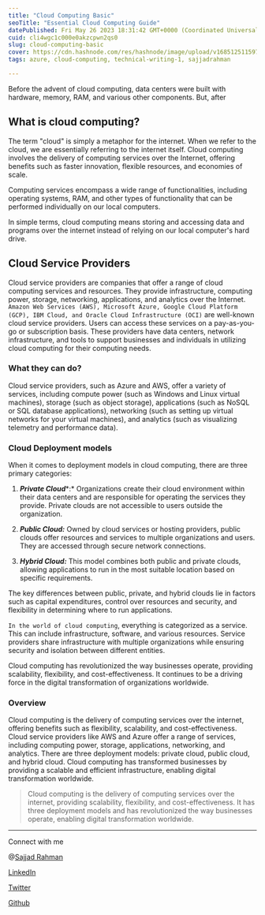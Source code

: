 ```yaml
---
title: "Cloud Computing Basic"
seoTitle: "Essential Cloud Computing Guide"
datePublished: Fri May 26 2023 18:31:42 GMT+0000 (Coordinated Universal Time)
cuid: cli4wgc1c000e0akzcpwn2qs0
slug: cloud-computing-basic
cover: https://cdn.hashnode.com/res/hashnode/image/upload/v1685125115972/5e2f0a58-1072-4c58-b319-deba6f0efe1b.jpeg
tags: azure, cloud-computing, technical-writing-1, sajjadrahman

---
```


Before the advent of cloud computing, data centers were built with hardware, memory, RAM, and various other components. But, after

## What is cloud computing?

The term "cloud" is simply a metaphor for the internet. When we refer to the cloud, we are essentially referring to the internet itself. Cloud computing involves the delivery of computing services over the Internet, offering benefits such as faster innovation, flexible resources, and economies of scale.

Computing services encompass a wide range of functionalities, including operating systems, RAM, and other types of functionality that can be performed individually on our local computers.

In simple terms, cloud computing means storing and accessing data and programs over the internet instead of relying on our local computer's hard drive.

## Cloud Service Providers

Cloud service providers are companies that offer a range of cloud computing services and resources. They provide infrastructure, computing power, storage, networking, applications, and analytics over the Internet. `Amazon Web Services (AWS), Microsoft Azure, Google Cloud Platform (GCP), IBM Cloud, and Oracle Cloud Infrastructure (OCI)` are well-known cloud service providers. Users can access these services on a pay-as-you-go or subscription basis. These providers have data centers, network infrastructure, and tools to support businesses and individuals in utilizing cloud computing for their computing needs.

### What they can do?

Cloud service providers, such as Azure and AWS, offer a variety of services, including compute power (such as Windows and Linux virtual machines), storage (such as object storage), applications (such as NoSQL or SQL database applications), networking (such as setting up virtual networks for your virtual machines), and analytics (such as visualizing telemetry and performance data).

### Cloud Deployment models

When it comes to deployment models in cloud computing, there are three primary categories:

1. ***Private Cloud***\*:\* Organizations create their cloud environment within their data centers and are responsible for operating the services they provide. Private clouds are not accessible to users outside the organization.
    
2. ***Public Cloud:*** Owned by cloud services or hosting providers, public clouds offer resources and services to multiple organizations and users. They are accessed through secure network connections.
    
3. ***Hybrid Cloud:*** This model combines both public and private clouds, allowing applications to run in the most suitable location based on specific requirements.
    

The key differences between public, private, and hybrid clouds lie in factors such as capital expenditures, control over resources and security, and flexibility in determining where to run applications.

`In the world of cloud computing`, everything is categorized as a service. This can include infrastructure, software, and various resources. Service providers share infrastructure with multiple organizations while ensuring security and isolation between different entities.

Cloud computing has revolutionized the way businesses operate, providing scalability, flexibility, and cost-effectiveness. It continues to be a driving force in the digital transformation of organizations worldwide.

### Overview

Cloud computing is the delivery of computing services over the internet, offering benefits such as flexibility, scalability, and cost-effectiveness. Cloud service providers like AWS and Azure offer a range of services, including computing power, storage, applications, networking, and analytics. There are three deployment models: private cloud, public cloud, and hybrid cloud. Cloud computing has transformed businesses by providing a scalable and efficient infrastructure, enabling digital transformation worldwide.

> Cloud computing is the delivery of computing services over the internet, providing scalability, flexibility, and cost-effectiveness. It has three deployment models and has revolutionized the way businesses operate, enabling digital transformation worldwide.

---

Connect with me

@[Sajjad Rahman](@sajjadrahman56)

[LinkedIn](https://www.linkedin.com/in/sajjadrahman56)

[Twitter](https://twitter.com/sajjadrahman56)

[Github](https://github.com/sajjadrahman56)